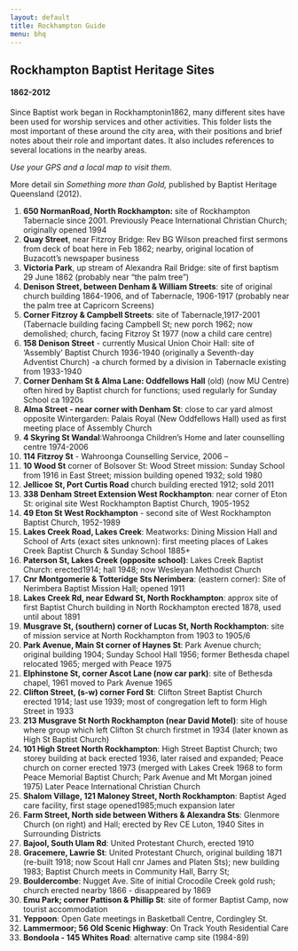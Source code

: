 ```yaml
---
layout: default
title: Rockhampton Guide 
menu: bhq
---
```


## Rockhampton Baptist Heritage Sites

#### 1862-2012

Since Baptist work began in Rockhamptonin1862, many different sites have been used for worship services and other activities. 
This folder lists the most important of these around the city area, with their positions and 
brief notes about their role and important dates. It
also includes references to several locations in the nearby areas.

_Use your GPS and a local map to visit them._

More detail sin _Something more than Gold,_ published by Baptist Heritage Queensland (2012).
1. **650 NormanRoad, North Rockhampton:** site of Rockhampton Tabernacle since 2001. Previously Peace International Christian Church; originally opened 1994
2. **Quay Street**, near Fitzroy Bridge: Rev BG Wilson preached first sermons from deck of boat here in Feb 1862; nearby, original location of Buzacott’s newspaper business
3. **Victoria Park**, up stream of Alexandra Rail Bridge: site of first baptism 29 June 1862 (probably near “the palm tree”)
4. **Denison Street, between Denham & William Streets**: site of original church building 1864-1906, and of Tabernacle, 1906-1917 (probably near the palm tree at Capricorn Screens)
5. **Corner Fitzroy & Campbell Streets**: site of  Tabernacle,1917-2001 (Tabernacle building facing Campbell St; new porch 1962; now demolished; church, facing Fitzroy St 1977 (now a child care centre)
6. **158 Denison Street** - currently Musical Union Choir Hall: site of ‘Assembly’ Baptist Church 1936-1940 (originally a Seventh-day Adventist Church) -a church formed by a division in Tabernacle existing from 1933-1940
7. **Corner Denham St & Alma Lane: Oddfellows Hall** (old) (now MU Centre) often hired by Baptist church for functions; used regularly for Sunday School ca 1920s
8. **Alma Street - near corner with Denham St**: close to car yard almost opposite Wintergarden: Palais Royal (New Oddfellows Hall) used as first meeting place of Assembly Church
9. **4 Skyring St Wandal**:Wahroonga Children’s Home and later counselling centre 1974-2006
10. **114 Fitzroy St** - Wahroonga Counselling Service, 2006 –
11. **10 Wood St** corner of Bolsover St: Wood Street mission: Sunday School from 1916 in East Street; mission building opened 1932; sold 1980
12. **Jellicoe St, Port Curtis Road** church building erected 1912; sold 2011
13. **338 Denham Street Extension West Rockhampton**: near corner of Eton St: original site West Rockhampton Baptist Church, 1905-1952
14. **49 Eton St West Rockhampton** - second site of West Rockhampton Baptist Church, 1952-1989
15. **Lakes Creek Road, Lakes Creek**: Meatworks: Dining Mission Hall and School of Arts (exact sites unknown): first meeting places of Lakes Creek Baptist Church & Sunday School 1885+
16. **Paterson St, Lakes Creek (opposite school)**: Lakes Creek Baptist Church: erected1914; hall 1948; now Wesleyan Methodist Church
17. **Cnr Montgomerie & Totteridge Sts  Nerimbera**: (eastern corner): Site of Nerimbera Baptist Mission Hall; opened 1911
18. **Lakes Creek Rd, near Edward St, North Rockhampton**: approx site of first Baptist Church building in North Rockhampton erected 1878, used until about 1891
19. **Musgrave St, (southern) corner of Lucas St, North Rockhampton**: site of mission service at North Rockhampton from 1903 to 1905/6
20. **Park Avenue, Main St corner of Haynes  St**: Park Avenue church; original building  1904; Sunday School Hall 1956; former Bethesda chapel relocated 1965; merged with Peace 1975
21. **Elphinstone St, corner Ascot Lane (now car park)**: site of Bethesda chapel, 1961 moved to Park Avenue 1965
22. **Clifton Street, (s-w) corner Ford St**: Clifton Street Baptist Church erected 1914; last use 1939; most of congregation left to form High Street in 1933
23. **213 Musgrave St North Rockhampton (near David Motel)**: site of house where group which left Clifton St church firstmet in 1934 (later known as High St Baptist Church)
24. **101 High Street North Rockhampton**: High Street Baptist Church; two storey building at back erected 1936, later raised and expanded; Peace church on corner erected  1973 (merged with Lakes Creek 1968 to form Peace Memorial Baptist Church; Park Avenue and Mt Morgan joined 1975) Later Peace International Christian Church
25. **Shalom Village, 121 Maloney Street, North Rockhampton**: Baptist Aged care facility, first stage opened1985;much expansion later  
26. **Farm Street, North side between Withers  & Alexandra Sts**: Glenmore Church (on right) and Hall; erected by Rev CE Luton,  1940 Sites in Surrounding Districts 
27. **Bajool, South Ulam Rd**: United  Protestant Church, erected 1910   
28. **Gracemere, Lawrie St**: United Protestant  Church, original building 1871 (re-built  1918; now Scout Hall cnr James and Platen Sts); new building 1983; Baptist Church meets in Community Hall, Barry St; 
29. **Bouldercombe**: Nugget Ave. Site of initial Crocodile Creek gold rush; church erected nearby 1866 - disappeared by  1869   
30. **Emu Park; corner Pattison & Phillip St**: site of former Baptist Camp, now tourist accommodation   
31. **Yeppoon**: Open Gate meetings in  Basketball Centre, Cordingley St.   
32. **Lammermoor; 56 Old Scenic Highway**: On Track Youth Residential Care   
33. **Bondoola - 145 Whites Road**: alternative camp site (1984-89)
